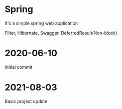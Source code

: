 # Spring
It's a simple spring web application

Filter, Hibernate, Swagger, DeferredResult(Non-block)

# 2020-06-10
Initial commit

# 2021-08-03
Basic project update
